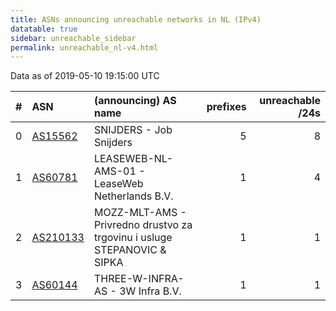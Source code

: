 ```yaml
---
title: ASNs announcing unreachable networks in NL (IPv4)
datatable: true
sidebar: unreachable_sidebar
permalink: unreachable_nl-v4.html
---
```


Data as of 2019-05-10 19:15:00 UTC


<div class="datatable-begin"></div>

|   # | ASN                                      | (announcing) AS name                                                         |   prefixes |   unreachable /24s |
|----:|:-----------------------------------------|:-----------------------------------------------------------------------------|-----------:|-------------------:|
|   0 | [AS15562](unreachable_AS15562-v4.html)   | SNIJDERS - Job Snijders                                                      |          5 |                  8 |
|   1 | [AS60781](unreachable_AS60781-v4.html)   | LEASEWEB-NL-AMS-01 - LeaseWeb Netherlands B.V.                               |          1 |                  4 |
|   2 | [AS210133](unreachable_AS210133-v4.html) | MOZZ-MLT-AMS - Privredno drustvo za trgovinu i usluge STEPANOVIC &amp; SIPKA |          1 |                  1 |
|   3 | [AS60144](unreachable_AS60144-v4.html)   | THREE-W-INFRA-AS - 3W Infra B.V.                                             |          1 |                  1 |

<div class="datatable-end"></div>